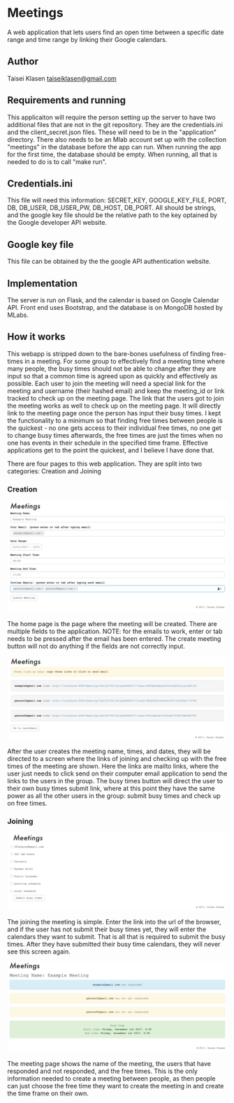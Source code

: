 # Meetings

A web application that lets users find an open time between a specific
date range and time range by linking their Google calendars.

## Author
Taisei Klasen taiseiklasen@gmail.com

## Requirements and running

This applicaiton will require the person setting up the server to have
two additional files that are not in the git repository. They are the
credentials.ini and the client_secret.json files. These will need to be
in the "application" directory. There also needs
 to be an Mlab account set up with the collection "meetings" in the
 database before the app can run. When running the app for the first time,
 the database should be empty. When running, all that is needed to do
is to call "make run".

## Credentials.ini

This file will need this information: SECRET_KEY, GOOGLE_KEY_FILE,
PORT, DB, DB_USER, DB_USER_PW, DB_HOST, DB_PORT. All should be strings,
and the google key file should be the relative path to the key optained by
the Google developer API website.

## Google key file

This file can be obtained by the the google API authentication website.

## Implementation
The server is run on Flask, and the calendar is based on Google Calendar
API. Front end uses Bootstrap, and the database is on MongoDB hosted by
MLabs.

## How it works

This webapp is stripped down to the bare-bones usefulness of finding free-times
in a meeting. For some group to effectively find a meeting time where
many people, the busy times should not be able to change after they are
input so that a common time is agreed upon as quickly and effectively as
possible. Each user to join the meeting will need a special link for the
meeting and username (their hashed email) and keep the meeting_id or link
tracked to check up on the meeting page. The link that the users got to join
the meeting works as well to check up on the meeting page. It will directly link
to the meeting page once the person has input their busy times. I kept the functionality
to a minimum so that finding free times between people is the quickest - no one
gets access to their individual free times, no one get to change busy times afterwards,
the free times are just the times when no one has events in their schedule in the
specified time frame. Effective applications get to the point the quickest, and
I believe I have done that.


There are four pages to this web application. They are split into two
categories: Creation and Joining

### Creation
![Alt text](img/Homepage.png?raw=true "Homepage")

The home page is the page where the meeting will be created. There are
multiple fields to the application. NOTE: for the emails to work, enter
or tab needs to be pressed after the email has been entered. The create meeting
button will not do anything if the fields are not correctly input.

![Alt text](img/links.png?raw=true "links")

After the user creates the meeting name, times, and dates, they will be directed
to a screen where the links of joining and checking up with the free times
of the meeting are shown. Here the links are mailto links, where the user just
needs to click send on their computer email application to send the links to the
users in the group. The busy times button will direct the user to their
own busy times submit link, where at this point they have the same power as
all the other users in the group: submit busy times and check up on free times.

### Joining
![Alt text](img/busytimes.png?raw=true "buystimes")

The joining the meeting is simple. Enter the link into the url of the browser,
and if the user has not submit their busy times yet, they will enter the calendars
they want to submit. That is all that is required to submit the busy times. After
they have submitted their busy time calendars, they will never see this screen again.

![Alt text](img/Freetimes.png?raw=true "Freetimes")


The meeting page shows the name of the meeting, the users that have responded and not
responded, and the free times. This is the only information needed to create
a meeting between people, as then people can just choose the free time they want
to create the meeting in and create the time frame on their own.